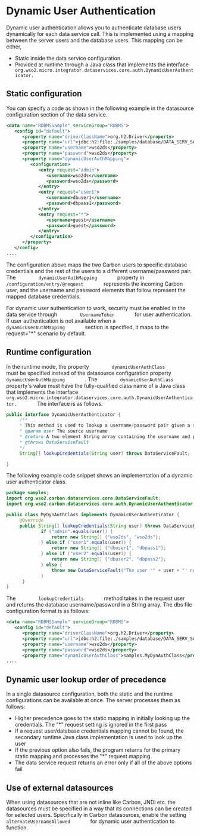 # Dynamic User Authentication

Dynamic user authentication allows you to authenticate database users
dynamically for each data service call. This is implemented using a
mapping between the server users and the database users. This mapping
can be either,

-   Static inside the data service configuration.
-   Provided at runtime through a Java class that implements the
    interface
    `          org.wso2.micro.integrator.dataservices.core.auth.DynamicUserAuthenticator.         `

## Static configuration

You can specify a code as shown in the following example in the
datasource configuration section of the data service.

```xml
<data name="RDBMSSample" serviceGroup="RDBMS">                           
   <config id="default">                                                      
      <property name="driverClassName">org.h2.Driver</property>                                      
      <property name="url">jdbc:h2:file:./samples/database/DATA_SERV_SAMP</property>
      <property name="username">wso2ds</property>
      <property name="password">wso2ds</property>
      <property name="dynamicUserAuthMapping">
         <configuration>
            <entry request="admin">
               <username>wso2ds</username>
               <password>wso2ds</password>
            </entry>
            <entry request="user1">
               <username>dbuser1</username>
               <password>dbpass1</password>
            </entry>
            <entry request="*">                                                                                  
               <username>guest</username>                                                                     
               <password>guest</password>                                                               
            </entry>                                                                        
         </configuration>                                                
      </property>                            
   </config>  
....
```

The configuration above maps the two Carbon users to specific database
credentials and the rest of the users to a different username/password
pair. The `         dynamicUserAuthMapping        ` property in
`         /configuration/entry/@request        ` represents the incoming
Carbon user, and the username and password elements that follow
represent the mapped database credentials.

For dynamic user authentication to work, security must be enabled in the
data service through `         UsernameToken        ` for user
authentication. If user authentication is not available when a
`         dynamicUserAuthMapping        ` section is specified, it maps
to the request="\*" scenario by default.

## Runtime configuration

In the runtime mode, the property
`         dynamicUserAuthClass        ` must be specified instead of the
datasource configuration property
`         dynamicUserAuthMapping        ` . The
`         dynamicUserAuthClass        ` property's value must have the
fully-qualified class name of a Java class that implements the interface
`         org.wso2.micro.integrator.dataservices.core.auth.DynamicUserAuthenticator.        `
The interface is as follows:

```java
public interface DynamicUserAuthenticator {
     /**
     * This method is used to lookup a username/password pair given a source username.
     * @param user The source username
     * @return A two element String array containing the username and password respectively
     * @throws DataServiceFault
     */
     String[] lookupCredentials(String user) throws DataServiceFault;

}
```

The following example code snippet shows an implementation of a dynamic
user authenticator class.

```java
package samples;
import org.wso2.carbon.dataservices.core.DataServiceFault;
import org.wso2.carbon.dataservices.core.auth.DynamicUserAuthenticator;

public class MyDynAuthClass implements DynamicUserAuthenticator {
     @Override
     public String[] lookupCredentials(String user) throws DataServiceFault {
             if ("admin".equals(user)) {
                 return new String[] {"wso2ds", "wso2ds"};
             } else if ("user1".equals(user)) {
                 return new String[] {"dbuser1", "dbpass1"};
             } else if ("user2".equals(user)) {
                 return new String[] {"dbuser2", "dbpass2"};
             } else {
                 throw new DataServiceFault("The user '" + user + "' not supported in invoking the target data service");
             }
      }
}
```

The `         lookupCredentials        ` method takes in the request
user and returns the database username/password in a String array. The
dbs file configuration format is as follows:

```xml
<data name="RDBMSSample" serviceGroup="RDBMS">                           
   <config id="default">
      <property name="driverClassName">org.h2.Driver</property>
      <property name="url">jdbc:h2:file:./samples/database/DATA_SERV_SAMP</property>
      <property name="username">wso2ds</property>
      <property name="password">wso2ds</property>                                             
      <property name="dynamicUserAuthClass">samples.MyDynAuthClass</property>
....
```

## Dynamic user lookup order of precedence

In a single datasource configuration, both the static and the runtime
configurations can be available at once. The server processes them as
follows:

-   Higher precedence goes to the static mapping in initially looking up
    the credentials. The "\*" request setting is ignored in the first
    pass
-   If a request user/database credentials mapping cannot be found, the
    secondary runtime Java class implementation is used to look up the
    user
-   If the previous option also fails, the program returns for the
    primary static mapping and processes the "\*" request mapping
-   The data service request returns an error only if all of the above
    options fail

## Use of external datasources

When using datasources that are not inline like Carbon, JNDI etc. the
datasources must be specified in a way that its connections can be
created for selected users. Specifically in Carbon datasources, enable
the setting `         alternateUsernameAllowed        ` for dynamic user
authentication to function.

